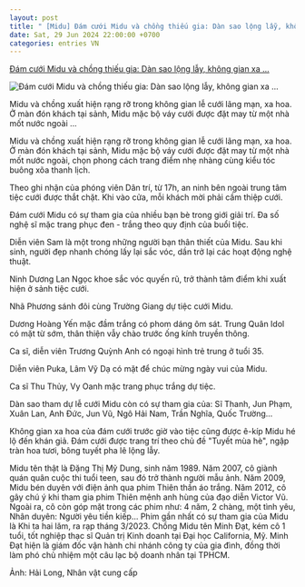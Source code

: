 ```yaml
---
layout: post
title: " [Midu] Đám cưới Midu và chồng thiếu gia: Dàn sao lộng lẫy, không gian xa ..."
date: Sat, 29 Jun 2024 22:00:00 +0700
categories: entries VN
---
```

[Đám cưới Midu và chồng thiếu gia: Dàn sao lộng lẫy, không gian xa ...](https://dantri.com.vn/giai-tri/dam-cuoi-midu-va-chong-thieu-gia-dan-sao-long-lay-khong-gian-xa-hoa-20240629185915524.htm)

![Đám cưới Midu và chồng thiếu gia: Dàn sao lộng lẫy, không gian xa ...](https://cdn1.dantri.com.vn/0rN7PqKfeISiFv0Trp9jGkjdDRg=/zoom/1200_630/2024/06/29/damcuoimidu-ava2-crop-1719668693930.jpeg)

Midu và chồng xuất hiện rạng rỡ trong không gian lễ cưới lãng mạn, xa hoa. Ở màn đón khách tại sảnh, Midu mặc bộ váy cưới được đặt may từ một nhà mốt nước ngoài ...

Midu và chồng xuất hiện rạng rỡ trong không gian lễ cưới lãng mạn, xa hoa. Ở màn đón khách tại sảnh, Midu mặc bộ váy cưới được đặt may từ một nhà mốt nước ngoài, chọn phong cách trang điểm nhẹ nhàng cùng kiểu tóc buông xõa thanh lịch.

Theo ghi nhận của phóng viên Dân trí, từ 17h, an ninh bên ngoài trung tâm tiệc cưới được thắt chặt. Khi vào cửa, mỗi khách mời phải cầm thiệp cưới.

Đám cưới Midu có sự tham gia của nhiều bạn bè trong giới giải trí. Đa số nghệ sĩ mặc trang phục đen - trắng theo quy định của buổi tiệc.

Diễn viên Sam là một trong những người bạn thân thiết của Midu. Sau khi sinh, người đẹp nhanh chóng lấy lại sắc vóc, dần trở lại các hoạt động nghệ thuật.

Ninh Dương Lan Ngọc khoe sắc vóc quyến rũ, trở thành tâm điểm khi xuất hiện ở sảnh tiệc cưới.

Nhã Phương sánh đôi cùng Trường Giang dự tiệc cưới Midu.

Dương Hoàng Yến mặc đầm trắng có phom dáng ôm sát. Trung Quân Idol có mặt từ sớm, thân thiện vẫy chào trước ống kính truyền thông.

Ca sĩ, diễn viên Trương Quỳnh Anh có ngoại hình trẻ trung ở tuổi 35.

Diễn viên Puka, Lâm Vỹ Dạ có mặt để chúc mừng ngày vui của Midu.

Ca sĩ Thu Thủy, Vy Oanh mặc trang phục trắng dự tiệc.

Dàn sao tham dự lễ cưới Midu còn có sự tham gia của: Sĩ Thanh, Jun Phạm, Xuân Lan, Anh Đức, Jun Vũ, Ngô Hải Nam, Trần Nghĩa, Quốc Trường...

Không gian xa hoa của đám cưới trước giờ vào tiệc cũng được ê-kíp Midu hé lộ đến khán giả. Đám cưới được trang trí theo chủ đề "Tuyết mùa hè", ngập tràn hoa tươi, bông tuyết pha lê lộng lẫy.

Midu tên thật là Đặng Thị Mỹ Dung, sinh năm 1989. Năm 2007, cô giành quán quân cuộc thi tuổi teen, sau đó trở thành người mẫu ảnh. Năm 2009, Midu bén duyên với điện ảnh qua phim Thiên thần áo trắng. Năm 2012, cô gây chú ý khi tham gia phim Thiên mệnh anh hùng của đạo diễn Victor Vũ. Ngoài ra, cô còn góp mặt trong các phim như: 4 năm, 2 chàng, một tình yêu, Nhân duyên: Người yêu tiền kiếp... Phim gần nhất có sự tham gia của Midu là Khi ta hai lăm, ra rạp tháng 3/2023. Chồng Midu tên Minh Đạt, kém cô 1 tuổi, tốt nghiệp thạc sĩ Quản trị Kinh doanh tại Đại học California, Mỹ. Minh Đạt hiện là giám đốc vận hành chi nhánh công ty của gia đình, đồng thời làm phó chủ nhiệm một câu lạc bộ doanh nhân tại TPHCM.

Ảnh: Hải Long, Nhân vật cung cấp


